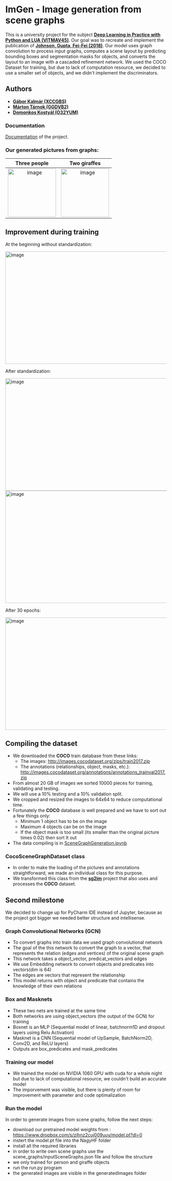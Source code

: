 # ImGen - Image generation from scene graphs
  
This is a university project for the subject [**Deep Learning in Practice with Python and LUA (VITMAV45)**](https://portal.vik.bme.hu/kepzes/targyak/VITMAV45/). Our goal was to recreate and implement the publication of [**Johnson, Gupta, Fei-Fei (2018)**](https://arxiv.org/pdf/1804.01622v1.pdf). Our model uses graph convolution to process input graphs, computes a scene layout by predicting bounding boxes and segmentation masks for objects, and converts the layout to an image with a cascaded refinement network. We used the COCO Dataset for training, but due to lack of computation resource, we decided to use a smaller set of objects, and we didn't implement the discriminators.

## Authors
- [**Gábor Kalmár (XCCGBS)**](https://github.com/yorickramer)
- [**Márton Tárnok (GGDVB2)**](https://github.com/tamarci)
- [**Domonkos Kostyál (O32YUM)**](https://github.com/5aola)

 ### Documentation
 [Documentation](/document.pdf) of the project.

### Our generated pictures from graphs:

  Three people                                                                                                                                         |  Two giraffes
:-----------------------------------------------------------------------------------------------------------------------------------------------------:|:---------------------------------------------------------------------------------------------------------------------------------------------------------:
<img  alt="image" src="https://user-images.githubusercontent.com/56648499/146053876-7c78a35a-7956-4abf-86c6-5e9d829953b3.png" width="150" height="150">|<img alt= "image" src="https://user-images.githubusercontent.com/56648499/146054309-ce476077-e339-4c27-98c7-a61c40b8ae3f.png" width="150" height="150">

## Improvement during training

At the beginning without standardization:

<img  alt="image" src="https://user-images.githubusercontent.com/56648499/146056827-b6ed15b8-5e47-438b-b710-f7eb33bd2e57.png" width="550" height="350">

After standardization:

<img  alt="image" src="https://user-images.githubusercontent.com/56648499/146057290-81a56786-cbcf-4eba-bbb1-e808a3f48d43.png" width="550" height="350">
<img  alt="image" src="https://user-images.githubusercontent.com/56648499/146057299-3c38da1e-e509-4a32-9241-b22bf4fdfc75.png" width="550" height="350">

After 30 epochs:

<img  alt="image" src="https://user-images.githubusercontent.com/56648499/146057358-7dfe9558-bc75-4041-99d9-14beb530eb46.png" width="550" height="350">



## Compiling the dataset
- We downloaded the **COCO** train database from these links:
  - The images:       http://images.cocodataset.org/zips/train2017.zip
  - The annotations (relationships, object,  masks, etc.):  http://images.cocodataset.org/annotations/annotations_trainval2017.zip
- From almost 20 GB of images we sorted 10000 pieces for training, validating and testing.
- We will use a 10% testing and a 10% validation split.
- We cropped and resized the images to 64x64 to reduce computational time.
- Fortunately the **COCO** database is well prepared and we have to sort out a few things only:
  - Minimum 1 object has to be on the image
  - Maximum 4 objects can be on the image
  - If the object mask is too small (its smaller than the original picture times 0.02) then sort It out
- The data compiling is in [SceneGraphGeneration.ipynb](/SceneGraphGeneration.ipynb)

### CocoSceneGraphDataset class
- In order to make the loading of the pictures and annotations straightforward, we made an individual class for this purpose.
- We transformed this class from the [**sg2im**](https://github.com/google/sg2im) project that also uses and processes the **COCO** dataset.

## Second milestone
We decided to change up for PyCharm IDE instead of Jupyter, because as the project got bigger we needed better structure and intellisense.

### Graph Convolutional Networks (GCN)
 - To convert graphs into train data we used graph convolutional network
 - The goal of the this network to convert the graph to a vector, that represents the relation (edges and vertices) of the original scene graph
 - This network takes a object_vector, predicat_vectors and edges
 - We use Embedding network to convert objects and predicates into vectors(dim is 64)
 - The edges are vectors that represent the relationship
 - This model returns with object and predicate that contains the knowledge of their own relations

### Box and Masknets
  - These two nets are trained at the same time
  - Both networks are using object_vectors (the output of the GCN) for training
  - Boxnet is an MLP (Sequential model of linear, batchnorm1D and dropout layers usimg Relu Activation)
  - Masknet is a CNN (Sequential model of UpSample, BatchNorm2D, Conv2D, and ReLU layers)
  - Outputs are box_predicates and mask_predicates

### Training our model
  - We trained the model on NVIDIA 1060 GPU with cuda for a whole night but due to lack of computational resource, we couldn't build an accurate model
  - The imporvement was visible, but there is plenty of  room for improvement with parameter and code optimalization

### Run the model
In order to generate images from scene graphs, follow the next steps:
  - download our pretrained model weights from : https://www.dropbox.com/s/zihnz2cuj009uuy/model.pt?dl=0
  - instert the model.pt file into the NagyHF folder
  - install all the required libraries
  - in order to write own scene graphs use the scene_graphs/inputSceneGraphs.json file and follow the structure
  - we only trained for person and giraffe objects
  - run the run.py program
  - the generated images are visible in the generatedImages folder
  




